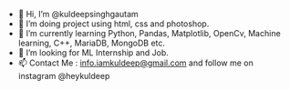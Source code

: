 - 👋 Hi, I’m @kuldeepsinghgautam
- 👀 I’m doing project using html, css and photoshop.
- 🌱 I’m currently learning Python, Pandas, Matplotlib, OpenCv, Machine learning, C++, MariaDB, MongoDB etc.
- 💞️ I’m looking for ML Internship and Job.
- 📫 Contact Me : info.iamkuldeep@gmail.com  and follow me on instagram @heykuldeep

<!---
kuldeepsinghgautam/kuldeepsinghgautam is a ✨ special ✨ repository because its `README.md` (this file) appears on your GitHub profile.
You can click the Preview link to take a look at your changes.
--->
